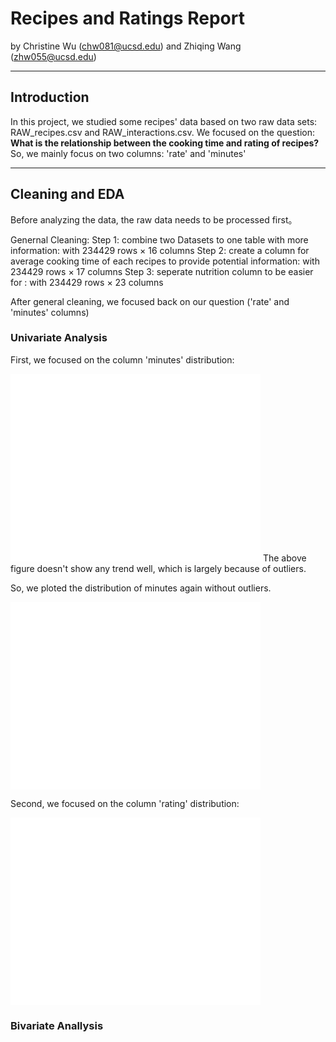 # Recipes and Ratings Report

by Christine Wu (chw081@ucsd.edu) and Zhiqing Wang (zhw055@ucsd.edu)

---

## Introduction

In this project, we studied some recipes' data based on two raw data sets: RAW_recipes.csv and RAW_interactions.csv. 
We focused on the question: **What is the relationship between the cooking time and rating of recipes?**
So, we mainly focus on two columns: 'rate' and 'minutes'

---

## Cleaning and EDA

Before analyzing the data, the raw data needs to be processed first。

Genernal Cleaning:
Step 1: combine two Datasets to one table with more information: with 234429 rows × 16 columns
Step 2: create a column for average cooking time of each recipes to provide potential information: with 234429 rows × 17 columns
Step 3: seperate nutrition column to be easier for : with 234429 rows × 23 columns

After general cleaning, we focused back on our question ('rate' and 'minutes' columns)

### Univariate Analysis
First, we focused on the column 'minutes' distribution:
<iframe src="assets/raw_minutes.html" width=400 height=300 frameBorder=0></iframe>
The above figure doesn't show any trend well, which is largely because of outliers. 

So, we ploted the distribution of minutes again without outliers.
<iframe src="assets/cleaned_minutes.html" width=400 height=300 frameBorder=0></iframe>


Second, we focused on the column 'rating' distribution:
<iframe src="assets/rating.html" width=400 height=300 frameBorder=0></iframe>

### Bivariate Anallysis